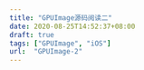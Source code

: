 ```yaml
---
title: "GPUImage源码阅读二"
date: 2020-08-25T14:52:37+08:00
draft: true
tags: ["GPUImage", "iOS"]
url:  "GPUImage-2"
---
```


